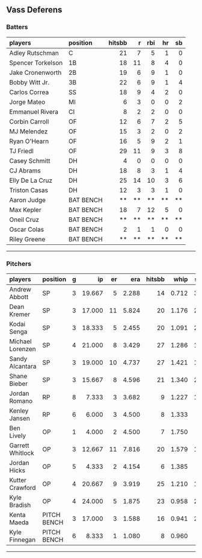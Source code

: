 ## Vass Deferens

### Batters

 
|players           |position  | hitsbb|  r| rbi| hr| sb| 
|:-----------------|:---------|------:|--:|---:|--:|--:| 
|Adley Rutschman   |C         |     21|  7|   5|  1|  0| 
|Spencer Torkelson |1B        |     18| 11|   8|  4|  0| 
|Jake Cronenworth  |2B        |     19|  6|   9|  1|  0| 
|Bobby Witt Jr.    |3B        |     22|  6|   9|  1|  4| 
|Carlos Correa     |SS        |     18|  9|   4|  2|  0| 
|Jorge Mateo       |MI        |      6|  3|   0|  0|  2| 
|Emmanuel Rivera   |CI        |      8|  2|   2|  0|  0| 
|Corbin Carroll    |OF        |     12|  6|   7|  2|  5| 
|MJ Melendez       |OF        |     15|  3|   2|  0|  2| 
|Ryan O'Hearn      |OF        |     16|  5|   9|  2|  1| 
|TJ Friedl         |OF        |     29| 11|   9|  3|  8| 
|Casey Schmitt     |DH        |      4|  0|   0|  0|  0| 
|CJ Abrams         |DH        |     18|  8|   3|  1|  4| 
|Elly De La Cruz   |DH        |     25| 14|  10|  3|  6| 
|Triston Casas     |DH        |     12|  3|   3|  1|  0| 
|Aaron Judge       |BAT BENCH |     **| **|  **| **| **| 
|Max Kepler        |BAT BENCH |     18|  7|  12|  5|  0| 
|Oneil Cruz        |BAT BENCH |     **| **|  **| **| **| 
|Oscar Colas       |BAT BENCH |      2|  1|   1|  0|  0| 
|Riley Greene      |BAT BENCH |     **| **|  **| **| **| 


* * *

### Pitchers

 
|players          |position    |  g|     ip| er|   era| hitsbb|  whip| so|  w| sv| 
|:----------------|:-----------|--:|------:|--:|-----:|------:|-----:|--:|--:|--:| 
|Andrew Abbott    |SP          |  3| 19.667|  5| 2.288|     14| 0.712| 30|  1|  0| 
|Dean Kremer      |SP          |  3| 17.000| 11| 5.824|     20| 1.176| 20|  1|  0| 
|Kodai Senga      |SP          |  3| 18.333|  5| 2.455|     20| 1.091| 26|  1|  0| 
|Michael Lorenzen |SP          |  4| 21.000|  8| 3.429|     27| 1.286| 19|  1|  0| 
|Sandy Alcantara  |SP          |  3| 19.000| 10| 4.737|     27| 1.421| 17|  1|  0| 
|Shane Bieber     |SP          |  3| 15.667|  8| 4.596|     21| 1.340| 20|  0|  0| 
|Jordan Romano    |RP          |  8|  7.333|  3| 3.682|      9| 1.227| 10|  1|  5| 
|Kenley Jansen    |RP          |  6|  6.000|  3| 4.500|      8| 1.333|  7|  0|  3| 
|Ben Lively       |OP          |  1|  4.000|  2| 4.500|      7| 1.750|  4|  0|  0| 
|Garrett Whitlock |OP          |  3| 12.667| 11| 7.816|     20| 1.579| 14|  0|  0| 
|Jordan Hicks     |OP          |  5|  4.333|  2| 4.154|      6| 1.385|  5|  0|  3| 
|Kutter Crawford  |OP          |  4| 20.667|  9| 3.919|     25| 1.210| 17|  2|  0| 
|Kyle Bradish     |OP          |  4| 24.000|  5| 1.875|     23| 0.958| 27|  3|  0| 
|Kenta Maeda      |PITCH BENCH |  3| 17.000|  3| 1.588|     16| 0.941| 21|  2|  0| 
|Kyle Finnegan    |PITCH BENCH |  6|  8.333|  1| 1.080|      8| 0.960|  3|  0|  0| 


* * *


